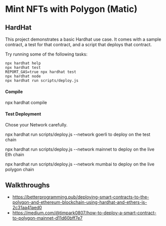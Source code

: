 # Mint NFTs with Polygon (Matic)

## HardHat

This project demonstrates a basic Hardhat use case. It comes with a sample contract, a test for that contract, and a script that deploys that contract.

Try running some of the following tasks:

```shell
npx hardhat help
npx hardhat test
REPORT_GAS=true npx hardhat test
npx hardhat node
npx hardhat run scripts/deploy.js
```

#### Compile

npx hardhat compile

#### Test Deployment

Chose your Network carefully.

npx hardhat run scripts/deploy.js --network goerli to deploy on the test chain

npx hardhat run scripts/deploy.js --network mainnet to deploy on the live Eth chain

npx hardhat run scripts/deploy.js --network mumbai to deploy on the live polygon chain

## Walkthroughs

- https://betterprogramming.pub/deploying-smart-contracts-to-the-polygon-and-ethereum-blockchain-using-hardhat-and-ethers-js-2c31aa41aed0
- https://medium.com/@timpark0807/how-to-deploy-a-smart-contract-to-polygon-mainnet-d11d60bff7e7
